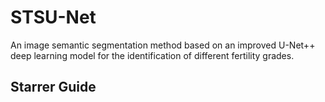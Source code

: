 # STSU-Net
An image semantic segmentation method based on an improved U-Net++ deep learning model for the identification of different fertility grades.

## Starrer Guide


